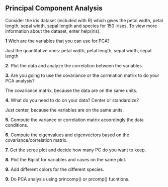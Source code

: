 
##  Principal Component Analysis


Consider the iris dataset (included with R) which gives the petal
width, petal length, sepal width, sepal length and species for 150
irises. To view more information about the dataset, enter
help(iris).


**1** Wich are the variables that you can use for PCA?

Just the quantitative ones: petal width, petal length, sepal width, sepal length

**2.** Plot the data and analyze the correlation between the variables.

**3.** Are you going to use the covariance or the correlation matrix to do your PCA analysis?

The covariance matrix, because the data are on the same units.

**4.** What do you need to do on your data? Center or standardize?

Just center, because the variables are on the same units.

**5.** Compute the variance or correlation matrix acoordingly the data conditions.

**6.** Compute the eigenvalues and eigenvectors based on the covariance/correlation matrix.

**7.** Get the scree plot and decide how many PC do you want to keep.

**8.** Plot the Biplot for variables and cases on the same plot.

**9.** Add different colors for the different species.

**9.** Do PCA analysis using princomp() or prcomp() fucntions.




